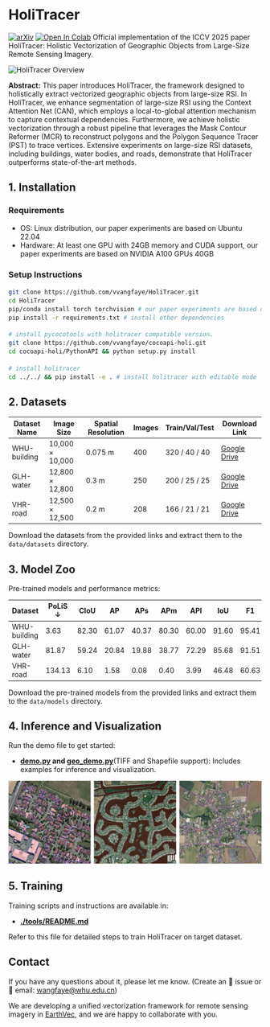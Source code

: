 # HoliTracer
[![arXiv](https://img.shields.io/badge/arXiv-1234.56789-b31b1b.svg)](https://www.arxiv.org/abs/2507.16251)  [![Open In Colab](https://colab.research.google.com/assets/colab-badge.svg)](https://colab.research.google.com/drive/1ceLTSZZ8pZ2t7Z1pwPN2Cp9QuiN-Odln?usp=sharing)
Official implementation of the ICCV 2025 paper HoliTracer: Holistic Vectorization of Geographic Objects from Large-Size Remote Sensing Imagery.

![HoliTracer Overview](./resources/holitracer_demo.png)

**Abstract:** This paper introduces HoliTracer, the framework designed to holistically extract vectorized geographic objects from large-size RSI. In HoliTracer, we enhance segmentation of large-size RSI using the Context Attention Net (CAN), which employs a local-to-global attention mechanism to capture contextual dependencies. Furthermore, we achieve holistic vectorization through a robust pipeline that leverages the Mask Contour Reformer (MCR) to reconstruct polygons and the Polygon Sequence Tracer (PST) to trace vertices.  Extensive experiments on large-size RSI datasets, including buildings, water bodies, and roads, demonstrate that HoliTracer outperforms state-of-the-art methods.

## 1. Installation

### Requirements
- OS: Linux distribution, our paper experiments are based on Ubuntu 22.04
- Hardware: At least one GPU with 24GB memory and CUDA support, our paper experiments are based on NVIDIA A100 GPUs 40GB

### Setup Instructions
```bash
git clone https://github.com/vvangfaye/HoliTracer.git
cd HoliTracer
pip/conda install torch torchvision # our paper experiments are based on pytorch 2.5.1
pip install -r requirements.txt # install other dependencies

# install pycocotools with holitracer compatible version.
git clone https://github.com/vvangfaye/cocoapi-holi.git 
cd cocoapi-holi/PythonAPI && python setup.py install

# install holitracer
cd ../../ && pip install -e . # install holitracer with editable mode
```


## 2. Datasets

| Dataset Name   | Image Size      | Spatial Resolution |  Images  | Train/Val/Test | Download Link        |
|----------------|-----------------|--------------------|----------|----------------|----------------------|
| WHU-building   | 10,000 × 10,000 | 0.075 m           | 400      | 320 / 40 / 40  | [Google Drive](https://drive.google.com/drive/folders/1GQ0EnrZh0RRgiSAeELMOf1pAXQCl5qT4?usp=sharing)    |
| GLH-water      | 12,800 × 12,800 | 0.3 m             | 250      | 200 / 25 / 25  | [Google Drive](https://drive.google.com/drive/folders/1OkFI78wkXqXeE2HC4pIferBTOSyTkw0S?usp=sharing)    |
| VHR-road       | 12,500 × 12,500 | 0.2 m             | 208      | 166 / 21 / 21  | [Google Drive](https://drive.google.com/drive/folders/1D_lsDnZVWDUmoJdo0UPaEFpqf1S5dwxo?usp=sharing)    |

Download the datasets from the provided links and extract them to the `data/datasets` directory.

## 3. Model Zoo

Pre-trained models and performance metrics:

| Dataset        | PoLiS ↓ | CIoU  | AP    | APs   | APm   | APl   | IoU   | F1    | Download Link     |
|----------------|---------|-------|-------|-------|-------|-------|-------|-------|-------------------|
| WHU-building   | 3.63    | 82.30 | 61.07 | 40.37 | 80.30 | 60.00 | 91.60 | 95.41 | [Google Drive](https://drive.google.com/drive/folders/1AfUAyUE39Nm85ZADSSP1jAurG-t3KtHQ?usp=sharing) |
| GLH-water      | 81.87   | 59.24 | 20.84 | 19.88 | 38.77 | 72.29 | 85.68 | 91.51 | [Google Drive](https://drive.google.com/drive/folders/1AfUAyUE39Nm85ZADSSP1jAurG-t3KtHQ?usp=sharing) |
| VHR-road       | 134.13  | 6.10  | 1.58  | 0.08  | 0.40  | 3.99  | 46.48 | 60.63 | [Google Drive](https://drive.google.com/drive/folders/17vhqpvFLQmSE5ZtaQl0fZHyoJYpBLrIO?usp=sharing) |

Download the pre-trained models from the provided links and extract them to the `data/models` directory.

## 4. Inference and Visualization

Run the demo file to get started:
- **[demo.py](./demo.py) and [geo_demo.py](./geo_demo.py)**(TIFF and Shapefile support): Includes examples for inference and visualization.

![results](./resources/results.png)

## 5. Training

Training scripts and instructions are available in:
- **[./tools/README.md](./tools/README.md)**

Refer to this file for detailed steps to train HoliTracer on target dataset.


## Contact
If you have any questions about it, please let me know. (Create an 🐛 issue or 📧 email: wangfaye@whu.edu.cn)

We are developing a unified vectorization framework for remote sensing imagery in [EarthVec](https://github.com/vvangfaye/EarthVec), and we are happy to collaborate with you. 
